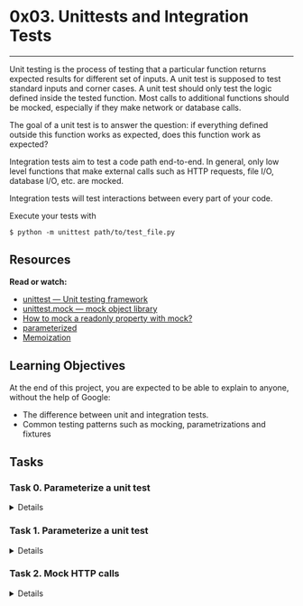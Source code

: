 # 0x03. Unittests and Integration Tests
----
Unit testing is the process of testing that a particular function returns expected results for different set of inputs. A unit test is supposed to test standard inputs and corner cases. A unit test should only test the logic defined inside the tested function. Most calls to additional functions should be mocked, especially if they make network or database calls.

The goal of a unit test is to answer the question: if everything defined outside this function works as expected, does this function work as expected?

Integration tests aim to test a code path end-to-end. In general, only low level functions that make external calls such as HTTP requests, file I/O, database I/O, etc. are mocked.

Integration tests will test interactions between every part of your code.

Execute your tests with
```
$ python -m unittest path/to/test_file.py
```

## Resources
**Read or watch:**

* [unittest — Unit testing framework](https://docs.python.org/3/library/unittest.html)
* [unittest.mock — mock object library](https://docs.python.org/3/library/unittest.mock.html)
* [How to mock a readonly property with mock?](https://stackoverflow.com/questions/11836436/how-to-mock-a-readonly-property-with-mock)
* [parameterized](https://pypi.org/project/parameterized/)
* [Memoization](https://en.wikipedia.org/wiki/Memoization)

## Learning Objectives
At the end of this project, you are expected to be able to explain to anyone, without the help of Google:

* The difference between unit and integration tests.
* Common testing patterns such as mocking, parametrizations and fixtures

## Tasks

### Task 0. Parameterize a unit test
<Details>
Familiarize yourself with the utils.access_nested_map function and understand its purpose. Play with it in the Python console to make sure you understand.

In this task you will write the first unit test for utils.access_nested_map.

Create a TestAccessNestedMap class that inherits from unittest.TestCase.

Implement the TestAccessNestedMap.test_access_nested_map method to test that the method returns what it is supposed to.

Decorate the method with @parameterized.expand to test the function for following inputs:
```
nested_map={"a": 1}, path=("a",)
nested_map={"a": {"b": 2}}, path=("a",)
nested_map={"a": {"b": 2}}, path=("a", "b")
```
For each of these inputs, test with assertEqual that the function returns the expected result.

The body of the test method should not be longer than 2 lines.
</Details>

### Task 1. Parameterize a unit test
<Details>
Implement TestAccessNestedMap.test_access_nested_map_exception. Use the assertRaises context manager to test that a KeyError is raised for the following inputs (use @parameterized.expand):
```
nested_map={}, path=("a",)
nested_map={"a": 1}, path=("a", "b")
```
Also make sure that the exception message is as expected.
</Details>

### Task 2. Mock HTTP calls
<Details>
Familiarize yourself with the utils.get_json function.

Define the TestGetJson(unittest.TestCase) class and implement the TestGetJson.test_get_json method to test that utils.get_json returns the expected result.

We don’t want to make any actual external HTTP calls. Use unittest.mock.patch to patch requests.get. Make sure it returns a Mock object with a json method that returns test_payload which you parametrize alongside the test_url that you will pass to get_json with the following inputs:
```
test_url="http://example.com", test_payload={"payload": True}
test_url="http://holberton.io", test_payload={"payload": False}
```
Test that the mocked get method was called exactly once (per input) with test_url as argument.

Test that the output of get_json is equal to test_payload.
</Details>